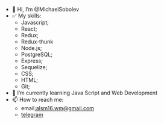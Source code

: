- 👋 Hi, I’m @MichaelSobolev
- ✅ My skills:
  - Javascript;
  - React;
  - Redux;
  - Redux-thunk
  - Node.js;
  - PostgreSQL;
  - Express;
  - Sequelize;
  - CSS;
  - HTML;
  - Git; 
- 🌱 I’m currently learning Java Script and Web Development
- 📫 How to reach me:
  - email;alsm16.wm@gmail.com
  - [telegram](t.me/MichaelSobolev_tg)  

<!---
MichaelSobolev/MichaelSobolev is a ✨ special ✨ repository because its `README.md` (this file) appears on your GitHub profile.
You can click the Preview link to take a look at your changes.
--->
